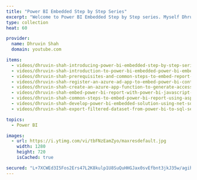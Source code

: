 ```yaml
---
title: "Power BI Embedded Step by Step Series"
excerpt: "Welcome to Power BI Embedded Step by Step series. Myself Dhruvin Shah. The entire series is dedicated to the Intermediate level of Power BI folks. The series covers step by step guide to embed the Power BI report in any third-party custom application or SaaS application."
type: collection
heat: 60

provider:
  name: Dhruvin Shah
  domain: youtube.com

items:
  - videos/dhruvin-shah-introducing-power-bi-embedded-step-by-step-series
  - videos/dhruvin-shah-introduction-to-power-bi-embedded-power-bi-embedded-step-by-step-series-part-1
  - videos/dhruvin-shah-prerequisites-and-common-steps-to-embed-report-using-azure-function-app-and-javascript-part-2
  - videos/dhruvin-shah-register-an-azure-ad-app-to-embed-power-bi-content-and-apply-permissions-within-azure-ad-part-3
  - videos/dhruvin-shah-create-an-azure-app-function-to-generate-access-token-of-power-bi-embedded-part-4
  - videos/dhruvin-shah-embed-power-bi-report-with-power-bi-javascript-sdk-and-azure-function-app-step-5
  - videos/dhruvin-shah-common-steps-to-embed-power-bi-report-using-aspnet-library-part-6
  - videos/dhruvin-shah-develop-power-bi-embedded-solution-using-net-sdk-power-bi-embedded-step-by-step-series-part-7
  - videos/dhruvin-shah-export-filtered-dataset-from-power-bi-to-sql-server-programmatically-using-api-and-power-bi-embedded

topics:
  - Power BI

images:
  - url: https://i.ytimg.com/vi/tbFNzEamZyo/maxresdefault.jpg
    width: 1280
    height: 720
    isCached: true

secured: "L+7XCWEd3I5Fos2Ers47L2K8kulp1U8SuQuHHGJax0svEfbnt3jkJ35w/agih7jBWGBKbcC+z/su7N0hOwnKeALRV8OlSnSZ2k6fobwM0JAOrVDf17gM9VytNljeWxXlfuW8abJvINQe29Me/pV/Po8m42tX8wtEh55cWcCH/XjCER42JOxjxrC3KqGBr2NJBAplTQozqR25mJWz4Lsd3Kr6pANBhwmb/L+knNM9Z+Wlf+Jr5EN/FCxTbGafupufF+e3UcCSxoK5yQ5CNMjSL+3SAsBI9XmKa06vyMl9bQ7k6rh+qI14IGoYN8r6W48Xn+MEddhtbi2C8AtPSX/DkafX8aoXl9Udi1DHK2XHD0E=;qUaC3iXW7EKcfwPdsYkTsQ=="
---
```


